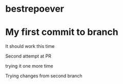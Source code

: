 # bestrepoever


My first commit to branch
=======
It should work this time

Second attempt at PR

trying it one more time


Trying changes from second branch